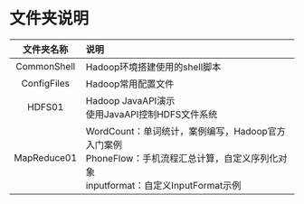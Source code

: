 # 文件夹说明



| 文件夹名称  | 说明                                                         |
| :---------: | :----------------------------------------------------------- |
| CommonShell | Hadoop环境搭建使用的shell脚本                                |
| ConfigFiles | Hadoop常用配置文件                                           |
|   HDFS01    | Hadoop JavaAPI演示<br />使用JavaAPI控制HDFS文件系统          |
| MapReduce01 | WordCount：单词统计，案例编写，Hadoop官方入门案例<br />PhoneFlow：手机流程汇总计算，自定义序列化对象<br />inputformat：自定义InputFormat示例 |








